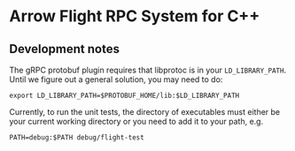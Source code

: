<!---
  Licensed to the Apache Software Foundation (ASF) under one
  or more contributor license agreements.  See the NOTICE file
  distributed with this work for additional information
  regarding copyright ownership.  The ASF licenses this file
  to you under the Apache License, Version 2.0 (the
  "License"); you may not use this file except in compliance
  with the License.  You may obtain a copy of the License at

    http://www.apache.org/licenses/LICENSE-2.0

  Unless required by applicable law or agreed to in writing,
  software distributed under the License is distributed on an
  "AS IS" BASIS, WITHOUT WARRANTIES OR CONDITIONS OF ANY
  KIND, either express or implied.  See the License for the
  specific language governing permissions and limitations
  under the License.
-->

# Arrow Flight RPC System for C++

## Development notes

The gRPC protobuf plugin requires that libprotoc is in your
`LD_LIBRARY_PATH`. Until we figure out a general solution, you may need to do:

```
export LD_LIBRARY_PATH=$PROTOBUF_HOME/lib:$LD_LIBRARY_PATH
```

Currently, to run the unit tests, the directory of executables must either be
your current working directory or you need to add it to your path, e.g.

```
PATH=debug:$PATH debug/flight-test
```